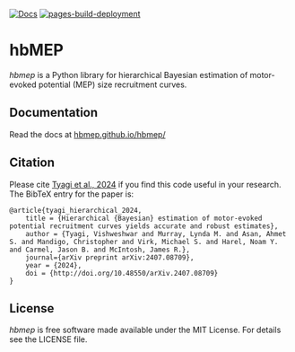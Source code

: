 [![Docs](https://github.com/hbmep/hbmep/actions/workflows/documentation.yaml/badge.svg)](https://github.com/hbmep/hbmep/actions/workflows/documentation.yaml)
[![pages-build-deployment](https://github.com/hbmep/hbmep/actions/workflows/pages/pages-build-deployment/badge.svg)](https://github.com/hbmep/hbmep/actions/workflows/pages/pages-build-deployment)

# hbMEP

_hbmep_ is a Python library for hierarchical Bayesian estimation of motor-evoked potential (MEP) size recruitment curves.

## Documentation

Read the docs at [hbmep.github.io/hbmep/](https://hbmep.github.io/hbmep/)

## Citation

Please cite [Tyagi et al., 2024](https://arxiv.org/abs/2407.08709) if you find this code useful in your research. The BibTeX entry for the paper is:

```
@article{tyagi_hierarchical_2024,
    title = {Hierarchical {Bayesian} estimation of motor-evoked potential recruitment curves yields accurate and robust estimates},
    author = {Tyagi, Vishweshwar and Murray, Lynda M. and Asan, Ahmet S. and Mandigo, Christopher and Virk, Michael S. and Harel, Noam Y. and Carmel, Jason B. and McIntosh, James R.},
    journal={arXiv preprint arXiv:2407.08709},
    year = {2024},
    doi = {http://doi.org/10.48550/arXiv.2407.08709}
}
```

## License

_hbmep_ is free software made available under the MIT License. For details see
the LICENSE file.
